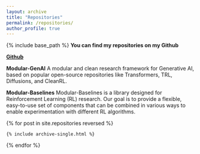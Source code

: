 ```yaml
---
layout: archive
title: "Repositories"
permalink: /repositories/
author_profile: true
---
```


{% include base_path %}
**You can find my repositories on my Github**

[**Github**](https://github.com/AbdullahVanlioglu)

**Modular-GenAI**
A modular and clean research framework for Generative AI, based on popular open-source repositories like Transformers, TRL, Diffusions, and CleanRL.

**Modular-Baselines**
Modular-Baselines is a library designed for Reinforcement Learning (RL) research. Our goal is to provide a flexible, easy-to-use set of components that can be combined in various ways to enable experimentation with different RL algorithms.


{% for post in site.repositories reversed %}

    {% include archive-single.html %}

{% endfor %}
